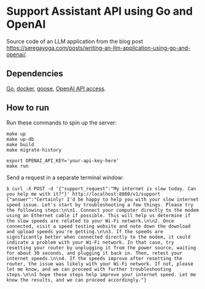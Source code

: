 # Support Assistant API using Go and OpenAI

Source code of an LLM application from the blog post https://seregayoga.com/posts/writing-an-llm-application-using-go-and-openai/.

## Dependencies

[Go](https://go.dev), [docker](https://www.docker.com), [goose](https://github.com/pressly/goose_), [OpenAI API access](https://platform.openai.com).

## How to run
Run these commands to spin up the server:
```
make up
make up-db
make build
make migrate-history

export OPENAI_API_KEY='your-api-key-here'
make run
```

Send a request in a separate terminal window:
```
$ curl -X POST -d '{"support_request":"My internet is slow today. Can you help me with it?"}' http://localhost:8080/v1/support
{"answer":"Certainly! I'd be happy to help you with your slow internet speed issue. Let's start by troubleshooting a few things. Please try the following steps:\n\n1. Connect your computer directly to the modem using an Ethernet cable if possible. This will help us determine if the slow speeds are related to your Wi-Fi network.\n\n2. Once connected, visit a speed testing website and note down the download and upload speeds you're getting.\n\n3. If the speeds are significantly better when connected directly to the modem, it could indicate a problem with your Wi-Fi network. In that case, try resetting your router by unplugging it from the power source, waiting for about 30 seconds, and plugging it back in. Then, retest your internet speeds.\n\n4. If the speeds improve after resetting the router, the issue was likely with your Wi-Fi network. If not, please let me know, and we can proceed with further troubleshooting steps.\n\nI hope these steps help improve your internet speed. Let me know the results, and we can proceed accordingly."}
```

